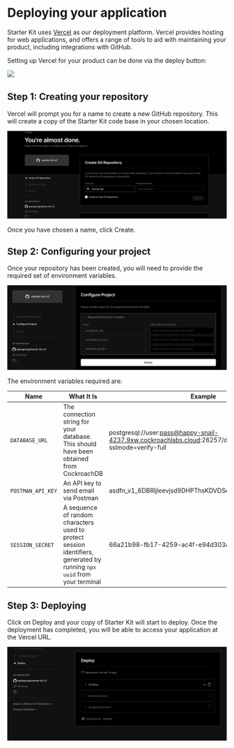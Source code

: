 # Deploying your application

Starter Kit uses [Vercel](https://vercel.com) as our deployment platform. Vercel provides hosting for web applications, and offers a range of tools to aid with maintaining your product, including integrations with GitHub.

Setting up Vercel for your product can be done via the deploy button:

<a href="https://vercel.com/new/clone?repository-url=https%3A%2F%2Fgithub.com%2Fopengovsg%2Fstarter-kit%2Ftree%2Fmain&env=DATABASE_URL,POSTMAN_API_KEY,SESSION_SECRET">
  <img src="https://vercel.com/button" width={125} />
</a>

## Step 1: Creating your repository

Vercel will prompt you for a name to create a new GitHub repository. This will create a copy of the Starter Kit code base in your chosen location.

![Vercel - Create Repository](./images/vercel/create-repository.png)

Once you have chosen a name, click Create.

## Step 2: Configuring your project

Once your repository has been created, you will need to provide the required set of environment variables.

![Vercel - Configure Project, Expanded](./images/vercel/configure-project-expand.png)

The environment variables required are:

| Name              | What It Is                                                                                                              | Example                                                                                             |
| ----------------- | ----------------------------------------------------------------------------------------------------------------------- | --------------------------------------------------------------------------------------------------- |
| `DATABASE_URL`    | The connection string for your database. This should have been obtained from CockroachDB                                | postgresql://user:pass@happy-snail-4237.9xw.cockroachlabs.cloud:26257/defaultdb?sslmode=verify-full |
| `POSTMAN_API_KEY` | An API key to send email via Postman                                                                                    | asdfn_v1_6DBRljleevjsd9DHPThsKDVDSenssCwW9zfA8W2ddf/T                                               |
| `SESSION_SECRET`  | A sequence of random characters used to protect session identifiers, generated by running `npx uuid` from your terminal | 66a21b98-fb17-4259-ac4f-e94d303ac894                                                                |

## Step 3: Deploying

Click on Deploy and your copy of Starter Kit will start to deploy. Once the deployment has completed, you will be able to access your application at the Vercel URL.

![Vercel - Deploy](./images/vercel/deploy.png)
